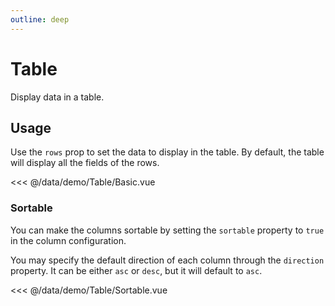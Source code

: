 ```yaml
---
outline: deep
---
```


<script setup>
import Basic from './demo/Table/Basic.vue';
import Columns from './demo/Table/Columns.vue';
import Sortable from './demo/Table/Sortable.vue';
</script>

# Table

Display data in a table.

## Usage

Use the `rows` prop to set the data to display in the table. By default, the table will display all the fields of the
rows.
<DemoContainer>
<Basic/>
</DemoContainer>

<<< @/data/demo/Table/Basic.vue

### Sortable

You can make the columns sortable by setting the `sortable` property to `true` in the column configuration.

You may specify the default direction of each column through the `direction` property. It can be either `asc` or `desc`, but it will default to `asc`.

<DemoContainer>
<Sortable/>
</DemoContainer>

<<< @/data/demo/Table/Sortable.vue